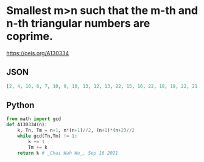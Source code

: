 # Smallest m\>n such that the m\-th and n\-th triangular numbers are coprime\.
https://oeis.org/A130334
## JSON
```JSON
[2, 4, 10, 6, 7, 10, 9, 10, 13, 12, 13, 22, 15, 16, 22, 18, 19, 22, 21, 22, 25, 24, 25, 37, 27, 28, 37, 30, 31, 37, 33, 34, 37, 36, 37, 46, 39, 40, 46, 42, 43, 46, 45, 46, 52, 48, 49, 58, 51, 52, 58, 54, 55, 58, 57, 58, 61, 60, 61, 73, 63, 64, 73, 66, 67, 70, 69, 70, 73, 72, 73]
```
## Python
```Python
from math import gcd
def A130334(n):
    k, Tn, Tm = n+1, n*(n+1)//2, (n+1)*(n+2)//2
    while gcd(Tn,Tm) != 1:
        k += 1
        Tm += k
    return k # _Chai Wah Wu_, Sep 16 2021
```
